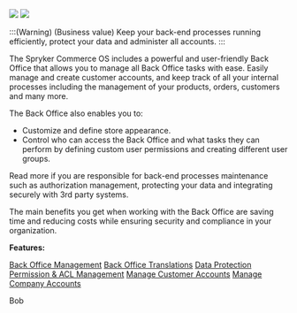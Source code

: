<div class='feature-text'>
    <div class='feature-images'>
    <img class="light-mode" src="https://spryker.s3.eu-central-1.amazonaws.com/docs/Document+360/Capabilities+icons/light/backoffice.svg"/>
    <img class="dark-mode" src="https://spryker.s3.eu-central-1.amazonaws.com/docs/Document+360/Capabilities+icons/dark/backoffice.svg"/>
    </div>
    <div class="feature-text-wrap">

:::(Warning) (Business value)
Keep your back-end processes running efficiently, protect your data and administer all accounts.
:::
        
The Spryker Commerce OS includes a powerful and user-friendly Back Office that allows you to manage all Back Office tasks with ease. Easily manage and create customer accounts, and keep track of all your internal processes including the management of your products, orders, customers and many more.

The Back Office also enables you to:

* Customize and define store appearance.
* Control who can access the Back Office and what tasks they can perform by defining custom user permissions and creating different user groups.

Read more if you are responsible for back-end processes maintenance such as authorization management, protecting your data and integrating securely with 3rd party systems.

The main benefits you get when working with the Back Office are  saving time and reducing costs while ensuring security and compliance in your organization.
</div>
</div>

**Features:**
<div>
<a class="feature-link" href="https://documentation.spryker.com/v4/docs/administration-interface">Back Office Management</a>    
<a class="feature-link" href="https://documentation.spryker.com/v2/docs/back-office-translations-201903">Back Office Translations</a>    
<a class="feature-link" href="https://documentation.spryker.com/v4/docs/data-protection">Data Protection</a>    
<a class="feature-link" href="https://documentation.spryker.com/v4/docs/permission-acl">Permission & ACL Management</a>  
<a class="feature-link" href="https://documentation.spryker.com/v4/docs/customer-management">Manage Customer Accounts</a>
<a class="feature-link" href="https://documentation.spryker.com/v4/docs/company-account">Manage Company Accounts</a>
</div>

<span id="test"> Bob </span>